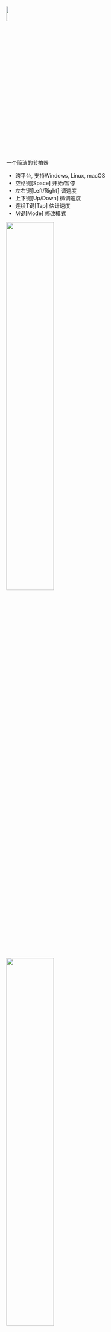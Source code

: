 <img src='https://cdn.jsdelivr.net/gh/HuangJiaLian/DataBase0@master/uPic/2022_03_30_22_huanbu.png' width='10%'/>

一个简洁的节拍器

- 跨平台, 支持Windows, Linux, macOS
- 空格键[Space] 开始/暂停
- 左右键[Left/Right] 调速度
- 上下键[Up/Down] 微调速度
- 连续T键[Tap] 估计速度
- M键[Mode] 修改模式
<img src='https://cdn.jsdelivr.net/gh/HuangJiaLian/DataBase0@master/uPic/2022_03_28_21_PkEatI.png' width='50%'/>
<img src='https://cdn.jsdelivr.net/gh/HuangJiaLian/DataBase0@master/uPic/2022_03_28_21_koFg0a.png' width='50%'/>
